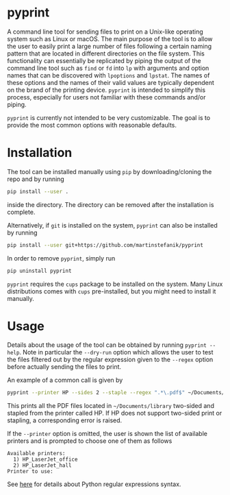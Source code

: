 # pyprint

A command line tool for sending files to print on a Unix-like operating system such as Linux or macOS. The main purpose of the tool is to allow the user to easily print a large number of files following a certain naming pattern that are located in different directories on the file system. This functionality can essentially be replicated by piping the output of the command line tool such as `find` or `fd` into `lp` with arguments and option names that can be discovered with `lpoptions` and `lpstat`. The names of these options and the names of their valid values are typically dependent on the brand of the printing device. `pyprint` is intended to simplify this process, especially for users not familiar with these commands and/or piping.

`pyprint` is currently not intended to be very customizable. The goal is to provide the most common options with reasonable defaults.

# Installation

The tool can be installed manually using `pip` by downloading/cloning the repo and by running

```bash
pip install --user .
```

inside the directory. The directory can be removed after the installation is complete.

Alternatively, if `git` is installed on the system, `pyprint` can also be installed by running

```bash
pip install --user git+https://github.com/martinstefanik/pyprint
```

In order to remove `pyprint`, simply run

```bash
pip uninstall pyprint
```

`pyprint` requires the `cups` package to be installed on the system. Many Linux distributions comes with `cups` pre-installed, but you might need to install it manually.

# Usage

Details about the usage of the tool can be obtained by running `pyprint --help`. Note in particular the `--dry-run` option which allows the user to test the files filtered out by the regular expression given to the `--regex` option before actually sending the files to print.

An example of a common call is given by

```bash
pyprint --printer HP --sides 2 --staple --regex ".*\.pdf$" ~/Documents/library
```

This prints all the PDF files located in `~/Documents/library` two-sided and stapled from the printer called HP. If HP does not support two-sided print or stapling, a corresponding error is raised.

If the `--printer` option is omitted, the user is shown the list of available printers and is prompted to choose one of them as follows

```shell
Available printers:
  1) HP_LaserJet_office
  2) HP_LaserJet_hall
Printer to use:
```
See [here](https://docs.python.org/3/library/re.html#regular-expression-syntax) for details about Python regular expressions syntax.
